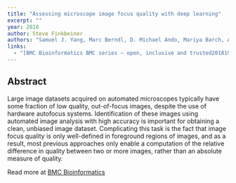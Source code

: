 ```yaml
---
title: "Assessing microscope image focus quality with deep learning"
excerpt: ""
year: 2018
author: Steve Finkbeiner
authors: "Samuel J. Yang, Marc Berndl, D. Michael Ando, Mariya Barch, Arunachalam Narayanaswamy, Eric Christiansen, Stephan Hoyer, Chris Roat, Jane Hung, Curtis T. Rueden, Asim Shankar, Steven Finkbeiner and Philip Nelson"
links:
  - "[BMC Bioinformatics BMC series – open, inclusive and trusted201819:77](https://doi.org/10.1186/s12859-018-2087-4)
---
```



## Abstract

Large image datasets acquired on automated microscopes typically have some fraction of low quality, out-of-focus images, despite the use of hardware autofocus systems. Identification of these images using automated image analysis with high accuracy is important for obtaining a clean, unbiased image dataset. Complicating this task is the fact that image focus quality is only well-defined in foreground regions of images, and as a result, most previous approaches only enable a computation of the relative difference in quality between two or more images, rather than an absolute measure of quality.

Read more at [BMC Bioinformatics](https://bmcbioinformatics.biomedcentral.com/articles/10.1186/s12859-018-2087-4)
